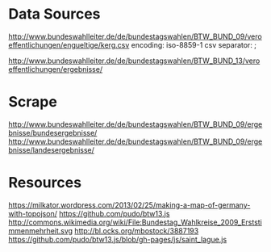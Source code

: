 # Data Sources
http://www.bundeswahlleiter.de/de/bundestagswahlen/BTW_BUND_09/veroeffentlichungen/engueltige/kerg.csv
encoding: iso-8859-1
csv separator: ;

http://www.bundeswahlleiter.de/de/bundestagswahlen/BTW_BUND_13/veroeffentlichungen/ergebnisse/

# Scrape

http://www.bundeswahlleiter.de/de/bundestagswahlen/BTW_BUND_09/ergebnisse/bundesergebnisse/
http://www.bundeswahlleiter.de/de/bundestagswahlen/BTW_BUND_09/ergebnisse/landesergebnisse/

# Resources

https://milkator.wordpress.com/2013/02/25/making-a-map-of-germany-with-topojson/
https://github.com/pudo/btw13.js
http://commons.wikimedia.org/wiki/File:Bundestag_Wahlkreise_2009_Erststimmenmehrheit.svg
http://bl.ocks.org/mbostock/3887193
https://github.com/pudo/btw13.js/blob/gh-pages/js/saint_lague.js